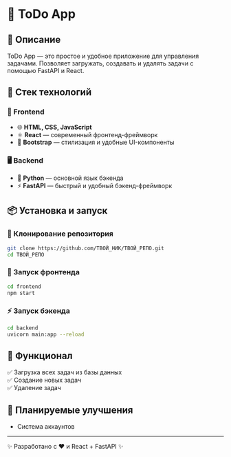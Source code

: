 # 📌 ToDo App

## 📖 Описание
ToDo App — это простое и удобное приложение для управления задачами.
Позволяет загружать, создавать и удалять задачи с помощью FastAPI и React.

## 🚀 Стек технологий

### 📌 Frontend
- 🌐 **HTML, CSS, JavaScript**
- ⚛️ **React** — современный фронтенд-фреймворк
- 🎨 **Bootstrap** — стилизация и удобные UI-компоненты

### 🖥 Backend
- 🐍 **Python** — основной язык бэкенда
- ⚡ **FastAPI** — быстрый и удобный бэкенд-фреймворк

## 📦 Установка и запуск

### 🔧 Клонирование репозитория
```bash
git clone https://github.com/ТВОЙ_НИК/ТВОЙ_РЕПО.git
cd ТВОЙ_РЕПО
```

### 🚀 Запуск фронтенда
```bash
cd frontend
npm start
```

### ⚡ Запуск бэкенда
```bash
cd backend
uvicorn main:app --reload
```

## 📌 Функционал
✅ Загрузка всех задач из базы данных  
✅ Создание новых задач  
✅ Удаление задач  

## 🎯 Планируемые улучшения
- Система аккаунтов

---
✨ Разработано с ❤️ и React + FastAPI ✨

